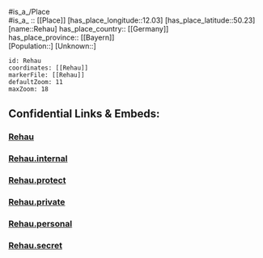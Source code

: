 ﻿---
location: [50.23,12.03] 
mapzoom: [7,12] 
mapmarker: city 
type: City
tags:
- geo/City


SpocWebEntityId: 33677
isDeleted: false
confidential: public

---
#is_a_/Place  
#is_a_ :: [[Place]] 
[has_place_longitude::12.03] 
[has_place_latitude::50.23] 
[name::Rehau] 
has_place_country:: [[Germany]]  
has_place_province:: [[Bayern]]  
[Population::] 
[Unknown::] 


```leaflet
id: Rehau
coordinates: [[Rehau]] 
markerFile: [[Rehau]] 
defaultZoom: 11 
maxZoom: 18
```


## Confidential Links & Embeds: 

### [Rehau](/_public/Earth/Continent/Europe/Europe~Central/Germany/Germany~West/Bayern/counties~Bayern/Hof/cities~Hof/Rehau.md) 

### [Rehau.internal](/_internal/Earth/Continent/Europe/Europe~Central/Germany/Germany~West/Bayern/counties~Bayern/Hof/cities~Hof/Rehau.internal.md) 

### [Rehau.protect](/_protect/Earth/Continent/Europe/Europe~Central/Germany/Germany~West/Bayern/counties~Bayern/Hof/cities~Hof/Rehau.protect.md) 

### [Rehau.private](/_private/Earth/Continent/Europe/Europe~Central/Germany/Germany~West/Bayern/counties~Bayern/Hof/cities~Hof/Rehau.private.md) 

### [Rehau.personal](/_personal/Earth/Continent/Europe/Europe~Central/Germany/Germany~West/Bayern/counties~Bayern/Hof/cities~Hof/Rehau.personal.md) 

### [Rehau.secret](/_secret/Earth/Continent/Europe/Europe~Central/Germany/Germany~West/Bayern/counties~Bayern/Hof/cities~Hof/Rehau.secret.md) 
